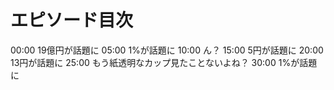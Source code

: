 # エピソード目次

00:00 19億円が話題に
05:00 1%が話題に
10:00  ん？
15:00 5円が話題に
20:00 13円が話題に
25:00  もう紙透明なカップ見たことないよね？
30:00 1%が話題に